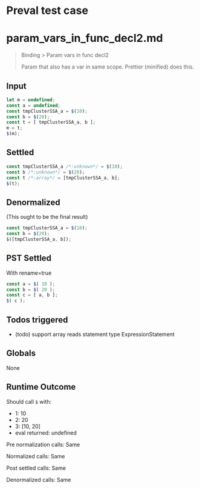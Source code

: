 # Preval test case

# param_vars_in_func_decl2.md

> Binding > Param vars in func decl2
>
> Param that also has a var in same scope. Prettier (minified) does this.

## Input

`````js filename=intro
let m = undefined;
const a = undefined;
const tmpClusterSSA_a = $(10);
const b = $(20);
const t = [ tmpClusterSSA_a, b ];
m = t;
$(m);
`````


## Settled


`````js filename=intro
const tmpClusterSSA_a /*:unknown*/ = $(10);
const b /*:unknown*/ = $(20);
const t /*:array*/ = [tmpClusterSSA_a, b];
$(t);
`````


## Denormalized
(This ought to be the final result)

`````js filename=intro
const tmpClusterSSA_a = $(10);
const b = $(20);
$([tmpClusterSSA_a, b]);
`````


## PST Settled
With rename=true

`````js filename=intro
const a = $( 10 );
const b = $( 20 );
const c = [ a, b ];
$( c );
`````


## Todos triggered


- (todo) support array reads statement type ExpressionStatement


## Globals


None


## Runtime Outcome


Should call `$` with:
 - 1: 10
 - 2: 20
 - 3: [10, 20]
 - eval returned: undefined

Pre normalization calls: Same

Normalized calls: Same

Post settled calls: Same

Denormalized calls: Same
